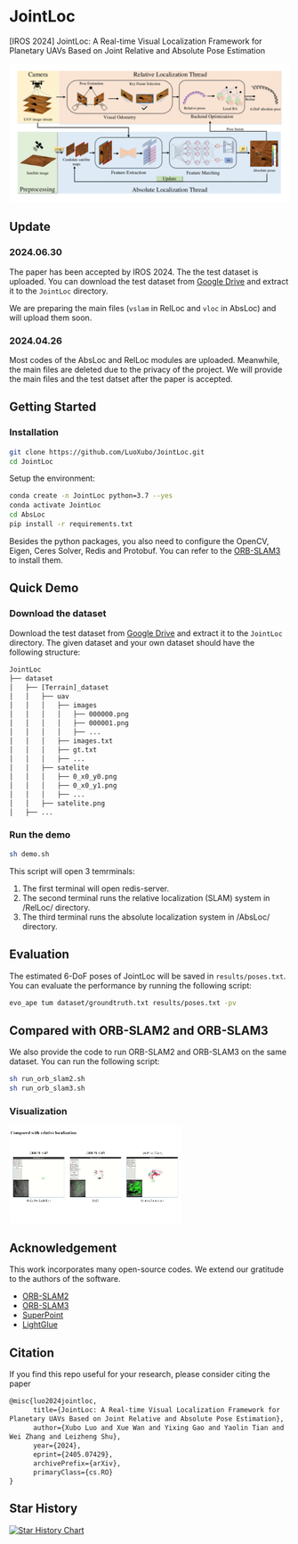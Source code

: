 # JointLoc

[IROS 2024] JointLoc: A Real-time Visual Localization Framework for Planetary UAVs Based on Joint Relative and Absolute Pose Estimation

![JointLoc](/figs/pipeline.png)

## Update

### 2024.06.30

The paper has been accepted by IROS 2024. The the test dataset is uploaded. You can download the test dataset from [Google Drive](https://drive.google.com/drive/folders/1yAkHwNPdhbssDJqgm2Jvgculvo8pLQz6?usp=sharing) and extract it to the `JointLoc` directory.

We are preparing the main files (`vslam` in RelLoc and `vloc` in AbsLoc) and will upload them soon.

### 2024.04.26

Most codes of the AbsLoc and RelLoc modules are uploaded. Meanwhile, the main files are deleted due to the privacy of the project. We will provide the main files and the test datset after the paper is accepted.

## Getting Started

### Installation

```bash
git clone https://github.com/LuoXubo/JointLoc.git
cd JointLoc
```

Setup the environment:

```bash
conda create -n JointLoc python=3.7 --yes
conda activate JointLoc
cd AbsLoc
pip install -r requirements.txt
```

Besides the python packages, you also need to configure the OpenCV, Eigen, Ceres Solver, Redis and Protobuf. You can refer to the [ORB-SLAM3](https://github.com/UZ-SLAMLab/ORB_SLAM3) to install them.

## Quick Demo

### Download the dataset

Download the test dataset from [Google Drive](https://drive.google.com/drive/folders/1yAkHwNPdhbssDJqgm2Jvgculvo8pLQz6?usp=sharing) and extract it to the `JointLoc` directory. The given dataset and your own dataset should have the following structure:

```
JointLoc
├── dataset
│   ├── [Terrain]_dataset
│   │   ├── uav
│   │   │   ├── images
│   │   │   │   ├── 000000.png
│   │   │   │   ├── 000001.png
│   │   │   │   ├── ...
│   │   │   ├── images.txt
│   │   │   ├── gt.txt
│   │   │   ├── ...
│   │   ├── satelite
│   │   │   ├── 0_x0_y0.png
│   │   │   ├── 0_x0_y1.png
│   │   │   ├── ...
│   │   ├── satelite.png
│   ├── ...
```

### Run the demo

```bash
sh demo.sh
```

This script will open 3 temrminals:

1. The first terminal will open redis-server.
2. The second terminal runs the relative localization (SLAM) system in /RelLoc/ directory.
3. The third terminal runs the absolute localization system in /AbsLoc/ directory.

## Evaluation

The estimated 6-DoF poses of JointLoc will be saved in `results/poses.txt`. You can evaluate the performance by running the following script:

```bash
evo_ape tum dataset/groundtruth.txt results/poses.txt -pv
```

## Compared with ORB-SLAM2 and ORB-SLAM3

We also provide the code to run ORB-SLAM2 and ORB-SLAM3 on the same dataset. You can run the following script:

```bash
sh run_orb_slam2.sh
sh run_orb_slam3.sh
```

### Visualization

<img src="figs/comp.gif" alt="Comparison">

## Acknowledgement

This work incorporates many open-source codes. We extend our gratitude to the authors of the software.

- [ORB-SLAM2](https://github.com/raulmur/ORB_SLAM2)
- [ORB-SLAM3](https://github.com/UZ-SLAMLab/ORB_SLAM3)
- [SuperPoint](https://github.com/rpautrat/SuperPoint)
- [LightGlue](https://github.com/cvg/LightGlue)

## Citation

If you find this repo useful for your research, please consider citing the paper

```
@misc{luo2024jointloc,
      title={JointLoc: A Real-time Visual Localization Framework for Planetary UAVs Based on Joint Relative and Absolute Pose Estimation},
      author={Xubo Luo and Xue Wan and Yixing Gao and Yaolin Tian and Wei Zhang and Leizheng Shu},
      year={2024},
      eprint={2405.07429},
      archivePrefix={arXiv},
      primaryClass={cs.RO}
}
```

## Star History

[![Star History Chart](https://api.star-history.com/svg?repos=LuoXubo/JointLoc&type=Date)](https://star-history.com/#LuoXubo/JointLoc&Date)
